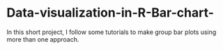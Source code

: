 # Data-visualization-in-R-Bar-chart-
In this short project, I follow some tutorials to make group bar plots using more than one approach.
